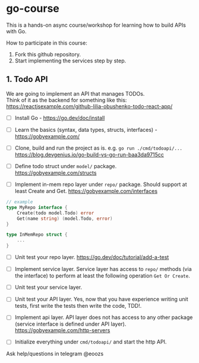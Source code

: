 # go-course

This is a hands-on async course/workshop for learning how to build APIs with Go.

How to participate in this course:
1. Fork this github repository.
2. Start implementing the services step by step.

## 1. Todo API

We are going to implement an API that manages TODOs.  
Think of it as the backend for something like this: https://reactjsexample.com/github-lilia-obushenko-todo-react-app/

- [ ] Install Go - https://go.dev/doc/install

- [ ] Learn the basics (syntax, data types, structs, interfaces) - https://gobyexample.com/ 

- [ ] Clone, build and run the project as is. e.g. `go run ./cmd/todoapi/...`
  https://blog.devgenius.io/go-build-vs-go-run-baa3da9715cc

- [ ] Define todo struct under `model/` package.
  https://gobyexample.com/structs

- [ ] Implement in-mem repo layer under `repo/` package. Should support at least Create and Get.
https://gobyexample.com/interfaces 
```go
// example
type MyRepo interface {
	Create(todo model.Todo) error
	Get(name string) (model.Todo, error)
}

type InMemRepo struct {
	...
}
```

- [ ] Unit test your repo layer. https://go.dev/doc/tutorial/add-a-test

- [ ] Implement service layer. Service layer has access to `repo/` methods (via the interface) to perform at least the following operation
`Get Or Create`.

- [ ] Unit test your service layer.

- [ ] Unit test your API layer. Yes, now that you have experience writing unit tests, first write the tests then write the code, TDD!.

- [ ] Implement api layer. API layer does not has access to any other package (service interface is defined under API layer).
  https://gobyexample.com/http-servers

- [ ] Initialize everything under `cmd/todoapi/` and start the http API.

Ask help/questions in telegram @eoozs
